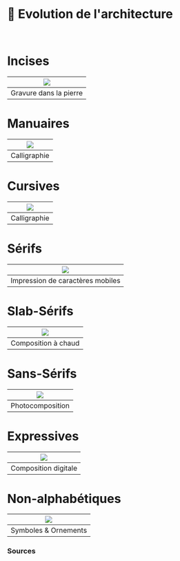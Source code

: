# 🏢 Evolution de l'architecture

  
&nbsp;

# Incises  

|![](links/3-Architecturale2.jpg) |
|:---:|
| Gravure dans la pierre | 

# Manuaires  

|![](links/3-Architecturale3.jpg) |
|:---:|
| Calligraphie | 

# Cursives  

|![](links/3-Architecturale4.jpg) |
|:---:|
| Calligraphie | 

# Sérifs  

|![](links/3-Architecturale5.jpg) |
|:---:|
| Impression de caractères mobiles | 

# Slab-Sérifs  

|![](links/3-Architecturale6.jpg) |
|:---:|
| Composition à chaud | 

# Sans-Sérifs  

|![](links/3-Architecturale7.jpg) |
|:---:|
| Photocomposition | 

# Expressives  

|![](links/3-Architecturale8.jpg) |
|:---:|
| Composition digitale | 

# Non-alphabétiques  

|![](links/3-Architecturale9.jpg) |
|:---:|
| Symboles & Ornements |

### Sources

<!-- - **Prénom Nom**  
  *Titre*, 0000 -->

<!-- [^1]: Adrian Frutiger, *Type, Sign, Symbol*, 1980 -->

